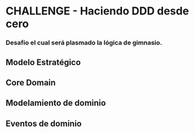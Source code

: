 
# CHALLENGE - Haciendo DDD desde cero

### Desafío el cual será plasmado la lógica de gimnasio.


## Modelo Estratégico


## Core Domain


## Modelamiento de dominio



## Eventos de dominio
